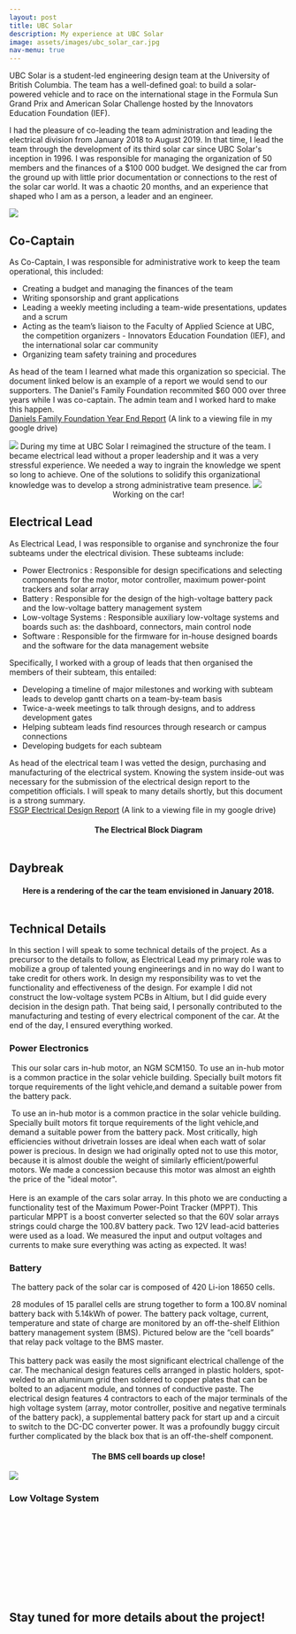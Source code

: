 ```yaml
---
layout: post
title: UBC Solar
description: My experience at UBC Solar
image: assets/images/ubc_solar_car.jpg
nav-menu: true
---
```


UBC Solar is a student-led engineering design team at the University of British Columbia. The team has a well-defined goal: to build a solar-powered vehicle and to race on the international stage in the Formula Sun Grand Prix and American Solar Challenge hosted by the Innovators Education Foundation (IEF).

I had the pleasure of co-leading the team administration and leading the electrical division from January 2018 to August 2019. In that time, I lead the team through the development of its third solar car since UBC Solar's inception in 1996. I was responsible for managing the organization of 50 members and the finances of a $100 000 budget. We designed the car from the ground up with little prior documentation or connections to the rest of the solar car world. It was a chaotic 20 months, and an experience that shaped who I am as a person, a leader and an engineer. 

<img src="assets\images\the_team.jpg">

## Co-Captain
As Co-Captain, I was responsible for administrative work to keep the team operational, this included:
 - Creating a budget and managing the finances of the team 
 - Writing sponsorship and grant applications
 - Leading a weekly meeting including a team-wide presentations, updates and a scrum
 - Acting as the team’s liaison to the Faculty of Applied Science at UBC, the competition organizers - Innovators Education Foundation (IEF), and the international solar car community
 - Organizing team safety training and procedures
 
As head of the team I learned what made this organization so specicial. The document linked below is an example of a report we would send to our supporters. The Daniel's Family Foundation recommited $60 000 over three years while I was co-captain. The admin team and I worked hard to make this happen. 
<br/>
[Daniels Family Foundation Year End Report](https://drive.google.com/open?id=1b5JVWUEGK7YGHlsSY8RqUhjPsevMjyPm)
(A link to a viewing file in my google drive)

<img src="assets\images\Importance of Admin.jpg">
During my time at UBC Solar I reimagined the structure of the team. I became electrical lead without a proper leadership and it was a very stressful experience. We needed a way to ingrain the knowledge we spent so long to achieve. One of the solutions to solidify this organizational knowledge was to develop a strong administrative team presence. 

<img src="assets\images\working_on_the_car.jpg">
<center> Working on the car! </center>

## Electrical Lead
As Electrical Lead, I was responsible to organise and synchronize the four subteams under the electrical division. These subteams include:
 - Power Electronics : Responsible for design specifications and selecting components for the motor, motor controller, maximum power-point trackers and solar array
 - Battery : Responsible for the design of the high-voltage battery pack and the low-voltage battery management system
 - Low-voltage Systems : Responsible auxiliary low-voltage systems and boards such as: the dashboard, connectors, main control node
 - Software :  Responsible for the firmware for in-house designed boards and the software for the data management website
 
Specifically, I worked with a group of leads that then organised the members of their subteam, this entailed:
 - Developing a timeline of major milestones and working with subteam leads to develop gantt charts on a team-by-team basis
 - Twice-a-week meetings to talk through designs, and to address development gates
 - Helping subteam leads find resources through research or campus connections
 - Developing budgets for each subteam
 
As head of the electrical team I was vetted the design, purchasing and manufacturing of the electrical system. Knowing the system inside-out was necessary for the submission of the electrical design report to the competition officials. I will speak to many details shortly, but this document is a strong summary. <br/>
[FSGP Electrical Design Report](https://drive.google.com/file/d/1JXfAFOqf5ivnvS3uNIGVRVvpx85yX1YJ/view?usp=sharing)
(A link to a viewing file in my google drive)

<center> <h4> The Electrical Block Diagram </h4> </center> 
<span class="image fit"><img src="assets\images\electrical_diagram.jpg" alt="" /></span>

## Daybreak

<center> <h4>  Here is a rendering of the car the team envisioned in January 2018. </h4> </center>

<span class="image fit"><img src="assets\images\rendering.jpg" alt="" /></span> 

## Technical Details

In this section I will speak to some technical details of the project. As a precursor to the details to follow, as Electrical Lead my primary role was to mobilize a group of talented young engineerings and in no way do I want to take credit for others work. In design my responsibility was to vet the functionality and effectiveness of the design. For example I did not construct the low-voltage system PCBs in Altium, but I did guide every decision in the design path. That being said, I personally contributed to the manufacturing and testing of every electrical component of the car. At the end of the day, I ensured everything worked.

### Power Electronics

<p><span class="image left"><img src="assets\images\NGM_on_it's_face.jpg" alt="" /></span> This our solar cars in-hub motor, an NGM SCM150. To use an in-hub motor is a common practice in the solar vehicle building. Specially built motors fit torque requirements of the light vehicle,and demand a suitable power from the battery pack.  </p>

<p><span class="image right"><img src="assets\images\solar_testing.jpg" alt="" /></span> To use an in-hub motor is a common practice in the solar vehicle building. Specially built motors fit torque requirements of the light vehicle,and demand a suitable power from the battery pack. Most critically, high efficiencies without drivetrain losses are ideal when each watt of solar power is precious. In design we had originally opted not to use this motor, because it is almost double the weight of similarly efficient/powerful motors. We made a concession because this motor was almost an eighth the price of the "ideal motor". <br/><br/> Here is an example of the cars solar array. In this photo we are conducting a functionality test of the Maximum Power-Point Tracker (MPPT). This particular MPPT is a boost converter selected so that the 60V solar arrays strings could charge the 100.8V battery pack. Two 12V lead-acid batteries were used as a load. We measured the input and output voltages and currents to make sure everything was acting as expected. It was! </p>

### Battery 

<p><span class="image left"><img src="assets\images\battery_pack.jpg" alt="" /></span> The battery pack of the solar car is composed of 420 Li-ion 18650 cells. </p>
 
<p><span class="image right"><img src="assets\images\working_on_battery.jpg" alt="" /></span> 28 modules of 15 parallel cells are strung together to form a 100.8V nominal battery back with 5.14kWh of power. The battery pack voltage, current, temperature and state of charge are monitored by an off-the-shelf Elithion battery management system (BMS). Pictured below are the “cell boards” that relay pack voltage to the BMS master. <br/> <br/> This battery pack was easily the most significant electrical challenge of the car. The mechanical design features cells arranged in plastic holders, spot-welded to an aluminum grid then soldered to copper plates that can be bolted to an adjacent module, and tonnes of conductive paste. The electrical design features 4 contractors to each of the major terminals of the high voltage system (array, motor controller, positive and negative terminals of the battery pack), a supplemental battery pack for start up and a circuit to switch to the DC-DC converter power. It was a profoundly buggy circuit further complicated by the black box that is an off-the-shelf component.</p>

<center> <h4>  The BMS cell boards up close! </h4> </center>

<img src="assets\images\battery_up_close.jpg">

### Low Voltage System

<div class="box alt">
	<div class="row 50% uniform">
		<div class="6u"><span class="image fit"><img src="assets\images\main_control_node_bare.jpg" alt="" /></span></div>
		<div class="6u"><span class="image fit"><img src="assets\images\main_control_node.jpg" alt="" /></span></div></div>
</div>


<span class="image fit"><img src="assets\images\Dashboard.jpg" alt="" /></span> 


<br/><br/><br/><br/><br/><br/><br/>

## Stay tuned for more details about the project!

<br/><br/><br/><br/><br/>

<!---

<p><span class="image right"><img src="assets\images\motor_controller.jpg" alt="" width="1100" height="663"  /></span> <br/> <br/> . </p>




<img src="assets\images\Don't try to build an MPPT.jpg">
<img src="assets\images\electronics_location.jpg">
<img src="">
<img src="assets\images\solar_testing.jpg">

### Battery 
<img src="assets\images\battery_pack.jpg">
<img src="assets\images\battery_up_close.jpg">
<img src="assets\images\working_on_battery.jpg">


### Low Voltage System

<img src="assets\images\Dashboard.jpg">

<img src="assets\images\main_control_node.jpg">
<img src="assets\images\main_control_node_bare.jpg">

<br/><br/><br/><br/>


## Competition 


<img src="assets\images\work_day.jpg">
<img src="assets\images\UBC Solar with NUSoalr.jpg">
<img src="assets\images\vacuum_seal.jpg">
<img src="assets\images\bottom_aeroshell.jpg">





<img src="assets\images\lighting_schematic.jpg">
<img src="assets\images\low_votlage_system.jpg">
<img src="assets\images\im_in_a_car_frontview.jpg" align="right">
<img src="assets\images\im_in_a_car_sideview.jpg">


--->
